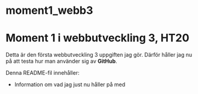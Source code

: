 # moment1_webb3
# Moment 1 i webbutveckling 3, HT20 # 

Detta är den första webbutveckling 3 uppgiften jag gör.
Därför håller jag nu på att testa hur man använder sig av **GitHub**. 

Denna README-fil innehåller: 
* Information om vad jag just nu håller på med



